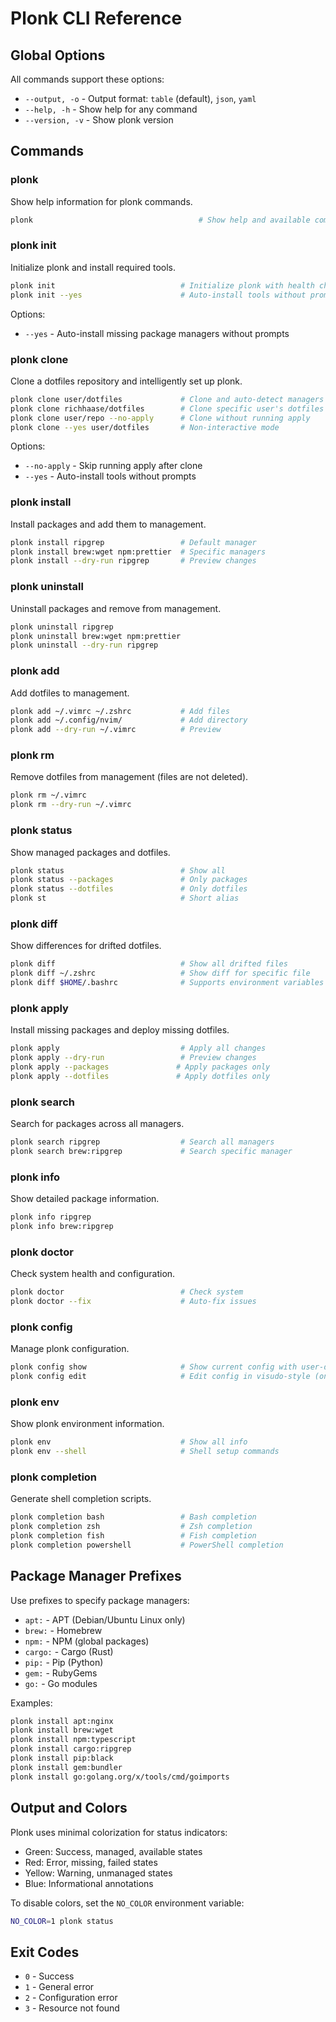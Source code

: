 # Plonk CLI Reference

## Global Options

All commands support these options:

- `--output, -o` - Output format: `table` (default), `json`, `yaml`
- `--help, -h` - Show help for any command
- `--version, -v` - Show plonk version

## Commands

### plonk

Show help information for plonk commands.

```bash
plonk                                     # Show help and available commands
```

### plonk init

Initialize plonk and install required tools.

```bash
plonk init                            # Initialize plonk with health checks
plonk init --yes                      # Auto-install tools without prompts
```

Options:
- `--yes` - Auto-install missing package managers without prompts

### plonk clone

Clone a dotfiles repository and intelligently set up plonk.

```bash
plonk clone user/dotfiles             # Clone and auto-detect managers
plonk clone richhaase/dotfiles        # Clone specific user's dotfiles
plonk clone user/repo --no-apply      # Clone without running apply
plonk clone --yes user/dotfiles       # Non-interactive mode
```

Options:
- `--no-apply` - Skip running apply after clone
- `--yes` - Auto-install tools without prompts


### plonk install

Install packages and add them to management.

```bash
plonk install ripgrep                 # Default manager
plonk install brew:wget npm:prettier  # Specific managers
plonk install --dry-run ripgrep       # Preview changes
```

### plonk uninstall

Uninstall packages and remove from management.

```bash
plonk uninstall ripgrep
plonk uninstall brew:wget npm:prettier
plonk uninstall --dry-run ripgrep
```

### plonk add

Add dotfiles to management.

```bash
plonk add ~/.vimrc ~/.zshrc           # Add files
plonk add ~/.config/nvim/             # Add directory
plonk add --dry-run ~/.vimrc          # Preview
```

### plonk rm

Remove dotfiles from management (files are not deleted).

```bash
plonk rm ~/.vimrc
plonk rm --dry-run ~/.vimrc
```

### plonk status

Show managed packages and dotfiles.

```bash
plonk status                          # Show all
plonk status --packages               # Only packages
plonk status --dotfiles               # Only dotfiles
plonk st                              # Short alias
```

### plonk diff

Show differences for drifted dotfiles.

```bash
plonk diff                            # Show all drifted files
plonk diff ~/.zshrc                   # Show diff for specific file
plonk diff $HOME/.bashrc              # Supports environment variables
```

### plonk apply

Install missing packages and deploy missing dotfiles.

```bash
plonk apply                           # Apply all changes
plonk apply --dry-run                 # Preview changes
plonk apply --packages               # Apply packages only
plonk apply --dotfiles               # Apply dotfiles only
```

### plonk search

Search for packages across all managers.

```bash
plonk search ripgrep                  # Search all managers
plonk search brew:ripgrep             # Search specific manager
```

### plonk info

Show detailed package information.

```bash
plonk info ripgrep
plonk info brew:ripgrep
```

### plonk doctor

Check system health and configuration.

```bash
plonk doctor                          # Check system
plonk doctor --fix                    # Auto-fix issues
```

### plonk config

Manage plonk configuration.

```bash
plonk config show                     # Show current config with user-defined values highlighted
plonk config edit                     # Edit config in visudo-style (only saves non-defaults)
```

### plonk env

Show plonk environment information.

```bash
plonk env                             # Show all info
plonk env --shell                     # Shell setup commands
```

### plonk completion

Generate shell completion scripts.

```bash
plonk completion bash                 # Bash completion
plonk completion zsh                  # Zsh completion
plonk completion fish                 # Fish completion
plonk completion powershell           # PowerShell completion
```

## Package Manager Prefixes

Use prefixes to specify package managers:

- `apt:` - APT (Debian/Ubuntu Linux only)
- `brew:` - Homebrew
- `npm:` - NPM (global packages)
- `cargo:` - Cargo (Rust)
- `pip:` - Pip (Python)
- `gem:` - RubyGems
- `go:` - Go modules

Examples:
```bash
plonk install apt:nginx
plonk install brew:wget
plonk install npm:typescript
plonk install cargo:ripgrep
plonk install pip:black
plonk install gem:bundler
plonk install go:golang.org/x/tools/cmd/goimports
```

## Output and Colors

Plonk uses minimal colorization for status indicators:
- Green: Success, managed, available states
- Red: Error, missing, failed states
- Yellow: Warning, unmanaged states
- Blue: Informational annotations

To disable colors, set the `NO_COLOR` environment variable:
```bash
NO_COLOR=1 plonk status
```

## Exit Codes

- `0` - Success
- `1` - General error
- `2` - Configuration error
- `3` - Resource not found
